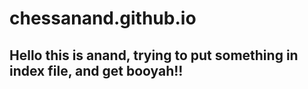 # chessanand.github.io

## Hello this is anand, trying to put something in index file, and get booyah!!